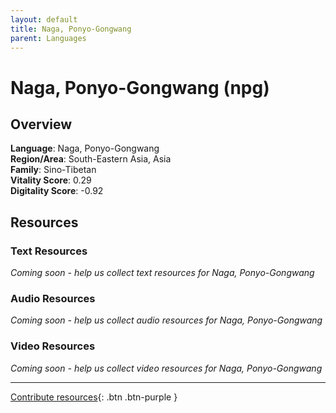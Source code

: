 ```yaml
---
layout: default
title: Naga, Ponyo-Gongwang
parent: Languages
---
```


# Naga, Ponyo-Gongwang (npg)

## Overview

**Language**: Naga, Ponyo-Gongwang  
**Region/Area**: South-Eastern Asia, Asia  
**Family**: Sino-Tibetan  
**Vitality Score**: 0.29  
**Digitality Score**: -0.92  

## Resources

### Text Resources
*Coming soon - help us collect text resources for Naga, Ponyo-Gongwang*

### Audio Resources
*Coming soon - help us collect audio resources for Naga, Ponyo-Gongwang*

### Video Resources
*Coming soon - help us collect video resources for Naga, Ponyo-Gongwang*

---

[Contribute resources](https://fairtrain.github.io/){: .btn .btn-purple }
